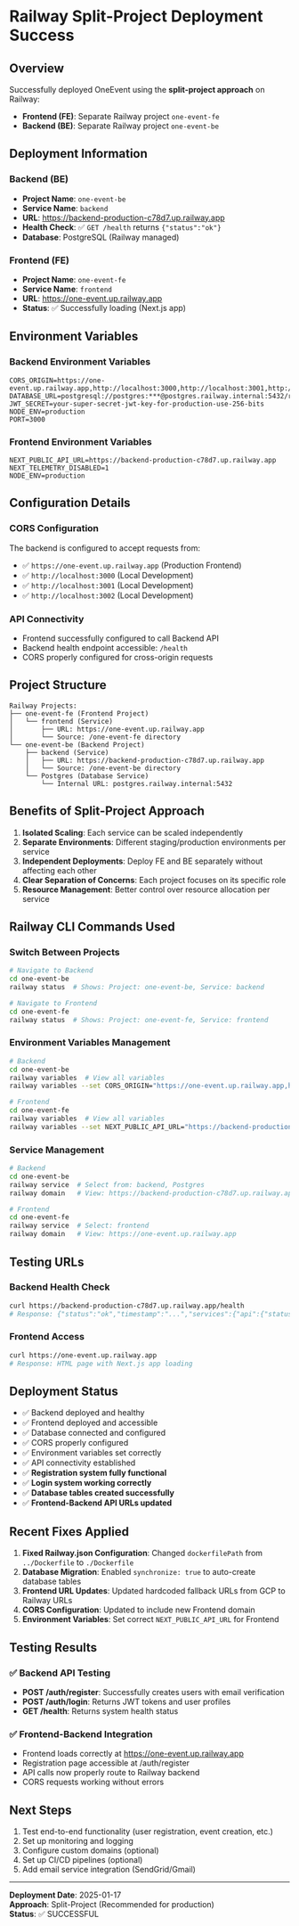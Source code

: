 # Railway Split-Project Deployment Success

## Overview
Successfully deployed OneEvent using the **split-project approach** on Railway:
- **Frontend (FE)**: Separate Railway project `one-event-fe`
- **Backend (BE)**: Separate Railway project `one-event-be`

## Deployment Information

### Backend (BE)
- **Project Name**: `one-event-be`
- **Service Name**: `backend`
- **URL**: https://backend-production-c78d7.up.railway.app
- **Health Check**: ✅ `GET /health` returns `{"status":"ok"}`
- **Database**: PostgreSQL (Railway managed)

### Frontend (FE)
- **Project Name**: `one-event-fe`
- **Service Name**: `frontend`
- **URL**: https://one-event.up.railway.app
- **Status**: ✅ Successfully loading (Next.js app)

## Environment Variables

### Backend Environment Variables
```
CORS_ORIGIN=https://one-event.up.railway.app,http://localhost:3000,http://localhost:3001,http://localhost:3002
DATABASE_URL=postgresql://postgres:***@postgres.railway.internal:5432/railway
JWT_SECRET=your-super-secret-jwt-key-for-production-use-256-bits
NODE_ENV=production
PORT=3000
```

### Frontend Environment Variables
```
NEXT_PUBLIC_API_URL=https://backend-production-c78d7.up.railway.app
NEXT_TELEMETRY_DISABLED=1
NODE_ENV=production
```

## Configuration Details

### CORS Configuration
The backend is configured to accept requests from:
- ✅ `https://one-event.up.railway.app` (Production Frontend)
- ✅ `http://localhost:3000` (Local Development)
- ✅ `http://localhost:3001` (Local Development)
- ✅ `http://localhost:3002` (Local Development)

### API Connectivity
- Frontend successfully configured to call Backend API
- Backend health endpoint accessible: `/health`
- CORS properly configured for cross-origin requests

## Project Structure

```
Railway Projects:
├── one-event-fe (Frontend Project)
│   └── frontend (Service)
│       ├── URL: https://one-event.up.railway.app
│       └── Source: /one-event-fe directory
└── one-event-be (Backend Project)
    ├── backend (Service)
    │   ├── URL: https://backend-production-c78d7.up.railway.app
    │   └── Source: /one-event-be directory
    └── Postgres (Database Service)
        └── Internal URL: postgres.railway.internal:5432
```

## Benefits of Split-Project Approach

1. **Isolated Scaling**: Each service can be scaled independently
2. **Separate Environments**: Different staging/production environments per service
3. **Independent Deployments**: Deploy FE and BE separately without affecting each other
4. **Clear Separation of Concerns**: Each project focuses on its specific role
5. **Resource Management**: Better control over resource allocation per service

## Railway CLI Commands Used

### Switch Between Projects
```bash
# Navigate to Backend
cd one-event-be
railway status  # Shows: Project: one-event-be, Service: backend

# Navigate to Frontend  
cd one-event-fe
railway status  # Shows: Project: one-event-fe, Service: frontend
```

### Environment Variables Management
```bash
# Backend
cd one-event-be
railway variables  # View all variables
railway variables --set CORS_ORIGIN="https://one-event.up.railway.app,http://localhost:3000,http://localhost:3001,http://localhost:3002"

# Frontend
cd one-event-fe
railway variables  # View all variables
railway variables --set NEXT_PUBLIC_API_URL="https://backend-production-c78d7.up.railway.app"
```

### Service Management
```bash
# Backend
cd one-event-be
railway service  # Select from: backend, Postgres
railway domain   # View: https://backend-production-c78d7.up.railway.app

# Frontend
cd one-event-fe
railway service  # Select: frontend
railway domain   # View: https://one-event.up.railway.app
```

## Testing URLs

### Backend Health Check
```bash
curl https://backend-production-c78d7.up.railway.app/health
# Response: {"status":"ok","timestamp":"...","services":{"api":{"status":"ok"},...}}
```

### Frontend Access
```bash
curl https://one-event.up.railway.app
# Response: HTML page with Next.js app loading
```

## Deployment Status
- ✅ Backend deployed and healthy
- ✅ Frontend deployed and accessible  
- ✅ Database connected and configured
- ✅ CORS properly configured
- ✅ Environment variables set correctly
- ✅ API connectivity established
- ✅ **Registration system fully functional**
- ✅ **Login system working correctly**
- ✅ **Database tables created successfully**
- ✅ **Frontend-Backend API URLs updated**

## Recent Fixes Applied
1. **Fixed Railway.json Configuration**: Changed `dockerfilePath` from `../Dockerfile` to `./Dockerfile`
2. **Database Migration**: Enabled `synchronize: true` to auto-create database tables
3. **Frontend URL Updates**: Updated hardcoded fallback URLs from GCP to Railway URLs
4. **CORS Configuration**: Updated to include new Frontend domain
5. **Environment Variables**: Set correct `NEXT_PUBLIC_API_URL` for Frontend

## Testing Results
### ✅ Backend API Testing
- **POST /auth/register**: Successfully creates users with email verification
- **POST /auth/login**: Returns JWT tokens and user profiles
- **GET /health**: Returns system health status

### ✅ Frontend-Backend Integration
- Frontend loads correctly at https://one-event.up.railway.app
- Registration page accessible at /auth/register
- API calls now properly route to Railway backend
- CORS requests working without errors

## Next Steps
1. Test end-to-end functionality (user registration, event creation, etc.)
2. Set up monitoring and logging
3. Configure custom domains (optional)
4. Set up CI/CD pipelines (optional)
5. Add email service integration (SendGrid/Gmail)

---
**Deployment Date**: 2025-01-17  
**Approach**: Split-Project (Recommended for production)  
**Status**: ✅ SUCCESSFUL
